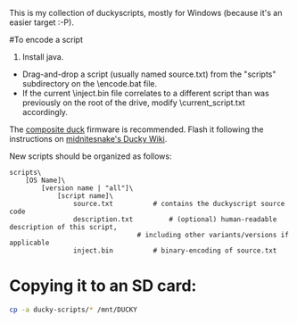 This is my collection of duckyscripts, mostly for Windows (because it's an 
easier target :-P).

#To encode a script
1. Install java.
* Drag-and-drop a script (usually named source.txt) from the "scripts"
	subdirectory on the \encode.bat file.
* If the current \inject.bin file correlates to a different script than was
	previously on the root of the drive, modify \current_script.txt accordingly.

The [composite duck](https://cdn.rawgit.com/midnitesnake/USB-Rubber-Ducky/master/Firmware/Images/c_duck_v2.1.hex) firmware is recommended.
Flash it following the instructions on [midnitesnake's Ducky Wiki](https://github.com/midnitesnake/USB-Rubber-Ducky/wiki/Flashing-ducky).

New scripts should be organized as follows:

```
scripts\
	[OS Name]\
		[version name | "all"]\
			[script name]\
				source.txt			# contains the duckyscript source code
				description.txt			# (optional) human-readable description of this script,
								# including other variants/versions if applicable
				inject.bin			# binary-encoding of source.txt
```

# Copying it to an SD card:
```sh
cp -a ducky-scripts/* /mnt/DUCKY
```
